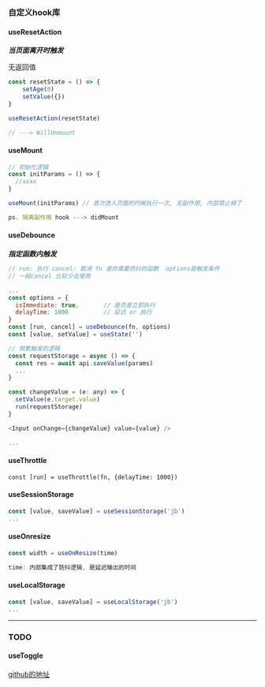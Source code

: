 ### 自定义hook库

#### useResetAction

***当页面离开时触发***

无返回值

```js
const resetState = () => {
    setAge(0)
    setValue({})
}

useResetAction(resetState)

// ---> WillUnmount
```

#### useMount

```js
// 初始化逻辑
const initParams = () => {
  //xxxx
}

useMount(initParams) // 首次进入页面的时候执行一次, 无副作用, 内部禁止掉了

ps. 隔离副作用 hook ---> didMount

```

#### useDebounce

***指定函数内触发***

```js
// run: 执行 cancel: 取消 fn 是你需要防抖的函数  options是触发条件
// 一般cancel 比较少去使用

...
const options = {
  isImmediate: true,       // 是否是立即执行
  delayTime: 1000          // 延迟 or 执行
}
const [run, cancel] = useDebounce(fn, options)
const [value, setValue] = useState('')

// 频繁触发的逻辑
const requestStorage = async () => {
  const res = await api.saveValue(params)
  ...  
}

const changeValue = (e: any) => {
  setValue(e.target.value)
  run(requestStorage)
}

<Input onChange={changeValue} value={value} />

...
```

#### useThrottle

```
const [run] = useThrottle(fn, {delayTime: 1000})
```

#### useSessionStorage

```js
const [value, saveValue] = useSessionStorage('jb')
...
```


#### useOnresize 

```js
const width = useOnResize(time)

time: 内部集成了防抖逻辑, 是延迟输出的时间

```

#### useLocalStorage


```js
const [value, saveValue] = useLocalStorage('jb')
...
```

---

### TODO

#### useToggle


[github的地址](https://github.com/onionRunning/5e-hooks)